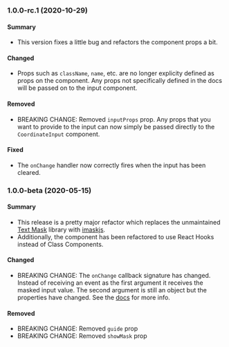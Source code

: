 <a name="1.0.0-rc.1"></a>

### 1.0.0-rc.1 (2020-10-29)

#### Summary

- This version fixes a little bug and refactors the component props a bit.

#### Changed

- Props such as `className`, `name`, etc. are no longer explicity defined as props on the component. Any props not specifically defined in the docs will be passed on to the input component.

#### Removed

- BREAKING CHANGE: Removed `inputProps` prop. Any props that you want to provide to the input can now simply be passed directly to the `CoordinateInput` component.

#### Fixed

- The `onChange` handler now correctly fires when the input has been cleared.

<a name="1.0.0-beta"></a>

### 1.0.0-beta (2020-05-15)

#### Summary

- This release is a pretty major refactor which replaces the unmaintained [Text Mask](https://github.com/text-mask/text-mask) library with [imaskjs](https://github.com/uNmAnNeR/imaskjs).
- Additionally, the component has been refactored to use React Hooks instead of Class Components.

#### Changed

- BREAKING CHANGE: The `onChange` callback signature has changed. Instead of receiving an event as the first argument it receives the masked input value. The second argument is still an object but the properties have changed. See the [docs](https://github.com/nerdstep/react-coordinate-input#onchange) for more info.

#### Removed

- BREAKING CHANGE: Removed `guide` prop
- BREAKING CHANGE: Removed `showMask` prop
